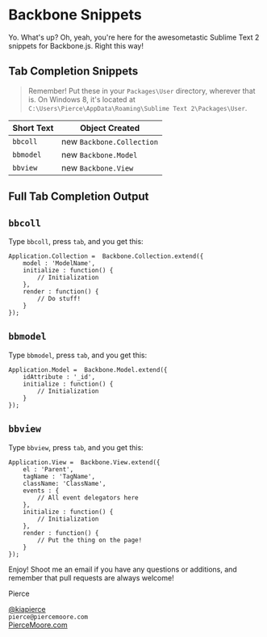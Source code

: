 Backbone Snippets
===

Yo. What's up? Oh, yeah, you're here for the awesometastic Sublime Text 2 snippets for Backbone.js. Right this way!

Tab Completion Snippets
---

> Remember! Put these in your `Packages\User` directory, wherever that is. On Windows 8, it's located at `C:\Users\Pierce\AppData\Roaming\Sublime Text 2\Packages\User`.

Short Text | Object Created  
-----------|--------------  
`bbcoll` | new `Backbone.Collection`  
`bbmodel` | new `Backbone.Model`  
`bbview` | new `Backbone.View`  

Full Tab Completion Output
---

`bbcoll`
---

Type `bbcoll`, press `tab`, and you get this:

	Application.Collection =  Backbone.Collection.extend({
		model : 'ModelName',
		initialize : function() {
			// Initialization
		},
		render : function() {
			// Do stuff!
		}
	});

`bbmodel`
---

Type `bbmodel`, press `tab`, and you get this:

	Application.Model =  Backbone.Model.extend({
		idAttribute : '_id',
		initialize : function() {
			// Initialization
		}
	});

`bbview`
---

Type `bbview`, press `tab`, and you get this:

	Application.View =  Backbone.View.extend({
		el : 'Parent',
		tagName : 'TagName',
		className: 'ClassName',
		events : {
			// All event delegators here
		},
		initialize : function() {
			// Initialization
		},
		render : function() {
			// Put the thing on the page!
		}
	});

Enjoy! Shoot me an email if you have any questions or additions, and remember that pull requests are always welcome!

Pierce 

[@kiapierce](http://www.twitter.com/kiapierce)  
`pierce@piercemoore.com`  
[PierceMoore.com](www.piercemoore.com)

